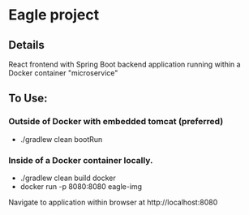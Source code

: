 # Eagle project

## Details
React frontend with Spring Boot backend application running within a Docker container "microservice"

## To Use:

### Outside of Docker with embedded tomcat (preferred)
* ./gradlew clean bootRun 

### Inside of a Docker container locally.
* ./gradlew clean build docker
* docker run -p 8080:8080 eagle-img

Navigate to application within browser at http://localhost:8080